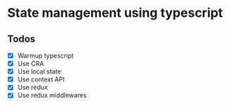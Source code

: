# State management using typescript

## Todos
- [x] Warmup typescript
- [x] Use CRA
- [x] Use local state
- [x] Use context API
- [x] Use redux
- [x] Use redux middlewares
